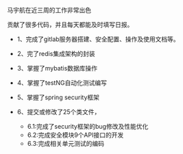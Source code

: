 马宇航在近三周的工作非常出色

贡献了很多代码，并且每天都能及时填写日报。


* 1、完成了gitlab服务器搭建、安全配置、操作及使用文档等。

* 2、完了redis集成架构的封装

* 3、掌握了mybatis数据库操作

* 4、掌握了testNG自动化测试编写

* 5、掌握了spring security框架

* 6、提交或修改了25个类文件，
  * 6.1:完成了security框架的bug修改及性能优化
  * 6.2:完成安全模块9个API接口的开发
  * 6.3:完成相关单元测试的编码
   
    
   
   
   